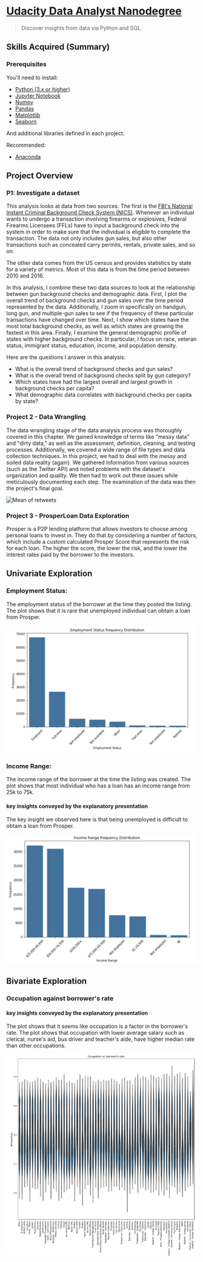 # [Udacity Data Analyst Nanodegree](https://www.udacity.com/course/data-analyst-nanodegree--nd002)

> Discover insights from data via Python and SQL.

## Skills Acquired (Summary)


### Prerequisites

You'll need to install:

* [Python (3.x or higher)](https://www.python.org/downloads/)
* [Jupyter Notebook](https://jupyter.org/)
* [Numpy](http://www.numpy.org/)
* [Pandas](http://pandas.pydata.org/)
* [Matplotlib](https://matplotlib.org/)
* [Seaborn](https://seaborn.pydata.org/)

And additional libraries defined in each project.

Recommended:

* [Anaconda](https://www.anaconda.com/distribution/#download-section)

## Project Overview

### P1: Investigate a dataset

This analysis looks at data from two sources. The first is the [FBI's National Instant Criminal Background Check System (NICS)](https://www.fbi.gov/file-repository/nics_firearm_checks_-_month_year_by_state_type.pdf/view). Whenever an individual wants to undergo a transaction involving firearms or explosives, Federal Firearms Licensees (FFLs) have to input a background check into the system in order to make sure that the individual is eligible to complete the transaction. The data not only includes gun sales, but also other transactions such as concealed carry permits, rentals, private sales, and so on.

The other data comes from the US census and provides statistics by state for a variety of metrics. Most of this data is from the time period between 2010 and 2016.

In this analysis, I combine these two data sources to look at the relationship between gun background checks and demographic data. First, I plot the overall trend of background checks and gun sales over the time period represented by the data. Additionally, I zoom in specifically on handgun, long gun, and multiple-gun sales to see if the frequency of these particular transactions have changed over time. Next, I show which states have the most total background checks, as well as which states are growing the fastest in this area. Finally, I examine the general demographic profile of states with higher background checks. In particular, I focus on race, veteran status, immigrant status, education, income, and population density.

Here are the questions I answer in this analysis:
- What is the overall trend of background checks and gun sales?
- What is the overall trend of background checks split by gun category?
- Which states have had the largest overall and largest growth in background checks per capita?
- What demographic data correlates with background checks per capita by state?

### Project 2 - Data Wrangling

The data wrangling stage of the data analysis process was thoroughly covered in this chapter. We gained knowledge of terms like "messy data" and "dirty data," as well as the assessment, definition, cleaning, and testing processes. Additionally, we covered a wide range of file types and data collection techniques.
In this project, we had to deal with the messy and soiled data reality (again). We gathered information from various sources (such as the Twitter API) and noted problems with the dataset's organization and quality. We then had to work out these issues while meticulously documenting each step. The examination of the data was then the project's final goal.

![Mean of retweets](https://github.com/DataLind/Udacity-Data-Analyst-Nanodegree/blob/master/mean_of_retweets_per_month-year_combination.png)

### Project 3 - ProsperLoan Data Exploration

Prosper is a P2P lending platform that allows investors to choose among personal loans to invest in. They do that by considering a number of factors, which include a custom calculated Prosper Score that represents the risk for each loan. The higher the score, the lower the risk, and the lower the interest rates paid by the borrower to the investors.

## Univariate Exploration
### Employment Status:
The employment status of the borrower at the time they posted the listing.
The plot shows that it is rare that unemployed individual can obtain a loan from Prosper.

![chart](1.png)
### Income Range:
The income range of the borrower at the time the listing was created.
The plot shows that most individual who has a loan has an income range from 25k to 75k.

#### key insights conveyed by the explanatory presentation
The key insight we observed here is that being unemployed is difficult to obtain a loan from Prosper.

![chart](2.png)

## Bivariate Exploration

### Occupation against borrower's rate

#### key insights conveyed by the explanatory presentation
The plot shows that it seems like occupation is a factor in the borrower's rate.
The plot shows that occupation with lower average salary such as clerical, nurse's aid, bus driver and teacher's aide, have higher median rate than other occupations.

![chart](10.png)








